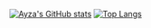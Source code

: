 [![Ayza's GitHub stats](https://github-readme-stats.vercel.app/api?username=Ayza69420&show_icons=true&theme=tokyonight)](https://github.com/Ayza69420)
[![Top Langs](https://github-readme-stats.vercel.app/api/top-langs/?username=Ayza69420&layout=compact)](https://github.com/anuraghazra/github-readme-stats)

